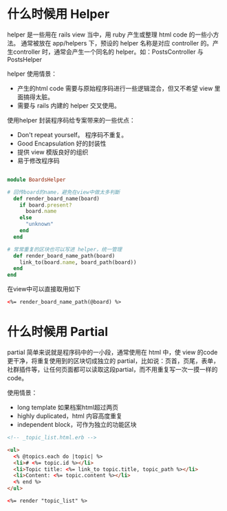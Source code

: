 # 什么时候用 Helper

helper 是一些用在 rails view 当中，用 ruby 产生或整理 html code 的一些小方法。
通常被放在 app/helpers 下，预设的 helper 名称是对应 controller 的。产生controller 时，通常会产生一个同名的 helper。如：PostsController 与 PostsHelper

helper 使用情景：
* 产生的html code 需要与原始程序码进行一些逻辑混合，但又不希望 view 里面搞得太脏。
* 需要与 rails 内建的 helper 交叉使用。

使用helper 封装程序码给专案带来的一些优点：
* Don't repeat yourself。 程序码不重复。
* Good Encapsulation 好的封装性
* 提供 view 模版良好的组织
* 易于修改程序码

```Ruby

module BoardsHelper

# 回传board的name，避免在view中做太多判斷
  def render_board_name(board)
    if board.present?
      board.name
    else
      "unknown"
    end
  end

# 常常重复的区块也可以写进 helper，统一管理
  def render_board_name_path(board)
    link_to(board.name, board_path(board))
  end
end
```

在view中可以直接取用如下

```html
<%= render_board_name_path(@board) %>

```

# 什么时候用 Partial

partial 简单来说就是程序码中的一小段，通常使用在 html 中，使 view 的code 更干净，将重复使用到的区块切成独立的 partial，比如说：页首，页尾，表单，社群插件等，让任何页面都可以读取这段partial，而不用重复写一次一摸一样的 code。

使用情景：
* long template 如果档案html超过两页
* highly duplicated，html 内容高度重复
* independent block，可作为独立的功能区块

```html
<!-- _topic_list.html.erb -->

<ul>
  <% @topics.each do |topic| %>
  <li># <%= topic.id %></li>
  <li>Topic title: <%= link_to topic.title, topic_path %></li>
  <li>Content: <%= topic.content %></li>
  <% end %>
</ul>
```

```html
<%= render "topic_list" %>
```

